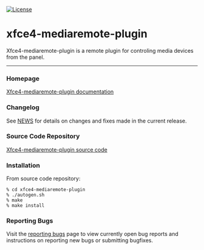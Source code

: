 [![License](https://img.shields.io/badge/License-GPL%20v2-blue.svg)](https://github.com/kstensberg/xfce4-mediaremote-plugin/blob/main/COPYING)

# xfce4-mediaremote-plugin

Xfce4-mediaremote-plugin is a remote plugin for controling media devices from the panel.

----

### Homepage

[Xfce4-mediaremote-plugin documentation](https://github.com/kstensberg/xfce4-mediaremote-plugin/wiki)

### Changelog

See [NEWS](https://github.com/kstensberg/xfce4-mediaremote-plugin/blob/main/NEWS) for details on changes and fixes made in the current release.

### Source Code Repository

[Xfce4-mediaremote-plugin source code](https://github.com/kstensberg/xfce4-mediaremote-plugin)

### Installation

From source code repository: 

    % cd xfce4-mediaremote-plugin
    % ./autogen.sh
    % make
    % make install

### Reporting Bugs

Visit the [reporting bugs](https://github.com/kstensberg/xfce4-mediaremote-plugin/issues) page to view currently open bug reports and instructions on reporting new bugs or submitting bugfixes.